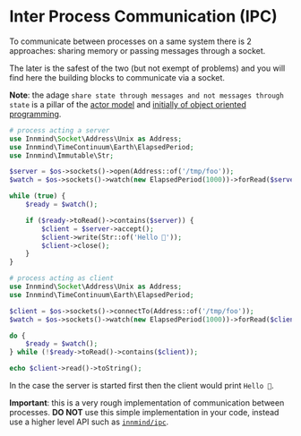 # Inter Process Communication (IPC)

To communicate between processes on a same system there is 2 approaches: sharing memory or passing messages through a socket.

The later is the safest of the two (but not exempt of problems) and you will find here the building blocks to communicate via a socket.

**Note**: the adage `share state through messages and not messages through state` is a pillar of the [actor model](https://en.wikipedia.org/wiki/Actor_model) and [initially of object oriented programming](https://www.youtube.com/watch?v=7erJ1DV_Tlo).

```php
# process acting a server
use Innmind\Socket\Address\Unix as Address;
use Innmind\TimeContinuum\Earth\ElapsedPeriod;
use Innmind\Immutable\Str;

$server = $os->sockets()->open(Address::of('/tmp/foo'));
$watch = $os->sockets()->watch(new ElapsedPeriod(1000))->forRead($server);

while (true) {
    $ready = $watch();

    if ($ready->toRead()->contains($server)) {
        $client = $server->accept();
        $client->write(Str::of('Hello 👋'));
        $client->close();
    }
}
```

```php
# process acting as client
use Innmind\Socket\Address\Unix as Address;
use Innmind\TimeContinuum\Earth\ElapsedPeriod;

$client = $os->sockets()->connectTo(Address::of('/tmp/foo'));
$watch = $os->sockets()->watch(new ElapsedPeriod(1000))->forRead($client);

do {
    $ready = $watch();
} while (!$ready->toRead()->contains($client));

echo $client->read()->toString();
```

In the case the server is started first then the client would print `Hello 👋`.

**Important**: this is a very rough implementation of communication between processes. **DO NOT** use this simple implementation in your code, instead use a higher level API such as [`innmind/ipc`](https://github.com/innmind/ipc).
